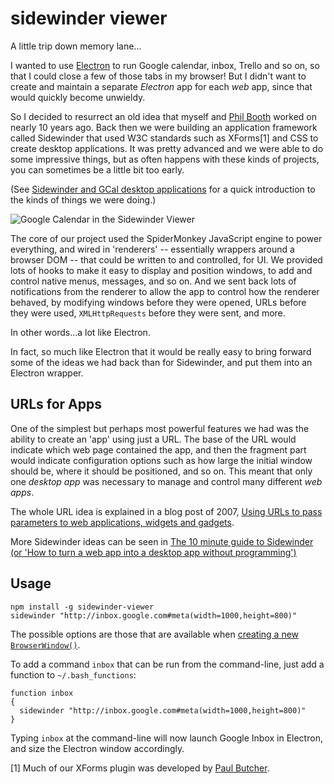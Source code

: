 sidewinder viewer
=================

A little trip down memory lane...

I wanted to use [Electron](http://electron.atom.io/) to run Google calendar, inbox, Trello and so on, so that I could close a few of those tabs in my browser! But I didn't want to create and maintain a separate _Electron_ app for each _web_ app, since that would quickly become unwieldy.

So I decided to resurrect an old idea that myself and [Phil Booth](https://github.com/philbooth) worked on nearly 10 years ago. Back then we were building an application framework called Sidewinder that used W3C standards such as XForms[1] and CSS to create desktop applications. It was pretty advanced and we were able to do some impressive things, but as often happens with these kinds of projects, you can sometimes be a little bit too early.

(See [Sidewinder and GCal desktop applications](http://internet-apps.blogspot.co.uk/2006/08/sidewinder-and-gcal-desktop.html) for a quick introduction to the kinds of things we were doing.)

![Google Calendar in the Sidewinder Viewer](http://static.flickr.com/89/222934844_99fd46fe8f_m.jpg)

The core of our project used the SpiderMonkey JavaScript engine to power everything, and wired in 'renderers' -- essentially wrappers around a browser DOM -- that could be written to and controlled, for UI. We provided lots of hooks to make it easy to display and position windows, to add and control native menus, messages, and so on. And we sent back lots of notifications from the renderer to allow the app to control how the renderer behaved, by modifying windows before they were opened, URLs before they were used, `XMLHttpRequests` before they were sent, and more.

In other words...a lot like Electron.

In fact, so much like Electron that it would be really easy to bring forward some of the ideas we had back than for Sidewinder, and put them into an Electron wrapper.

## URLs for Apps

One of the simplest but perhaps most powerful features we had was the ability to create an 'app' using just a URL. The base of the URL would indicate which web page contained the app, and then the fragment part would indicate configuration options such as how large the initial window should be, where it should be positioned, and so on. This meant that only one _desktop app_ was necessary to manage and control many different _web apps_.

The whole URL idea is explained in a blog post of 2007, [Using URLs to pass parameters to web applications, widgets and gadgets](http://internet-apps.blogspot.co.uk/2007/11/using-urls-to-pass-parameters-to-web.html).

More Sidewinder ideas can be seen in [The 10 minute guide to Sidewinder (or 'How to turn a web app into a desktop app without programming')](http://markbirbeck.com/2008/01/14/10-minute-guide-to-sidewinder-or-to/)

## Usage

```shell
npm install -g sidewinder-viewer
sidewinder "http://inbox.google.com#meta(width=1000,height=800)"
```

The possible options are those that are available when [creating a new `BrowserWindow()`](http://electron.atom.io/docs/api/browser-window/#new-browserwindowoptions).

To add a command `inbox` that can be run from the command-line, just add a function to `~/.bash_functions`:

```shell
function inbox
{
  sidewinder "http://inbox.google.com#meta(width=1000,height=800)"
}
```

Typing `inbox` at the command-line will now launch Google Inbox in Electron, and size the Electron window accordingly.

[1] Much of our XForms plugin was developed by [Paul Butcher](https://github.com/paul-butcher).
